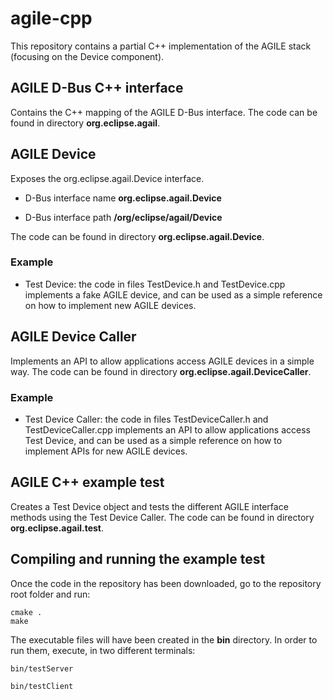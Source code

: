 # agile-cpp

This repository contains a partial C++ implementation of the AGILE stack (focusing on the Device component).

## AGILE D-Bus C++ interface

Contains the C++ mapping of the AGILE D-Bus interface. The code can be found in directory **org.eclipse.agail**.

## AGILE Device

Exposes the org.eclipse.agail.Device interface.

* D-Bus interface name **org.eclipse.agail.Device**

* D-Bus interface path **/org/eclipse/agail/Device**

The code can be found in directory **org.eclipse.agail.Device**.

### Example

* Test Device: the code in files TestDevice.h and TestDevice.cpp implements a fake AGILE device, and can be used as a simple reference on how to implement new AGILE devices.

## AGILE Device Caller

Implements an API to allow applications access AGILE devices in a simple way. The code can be found in directory **org.eclipse.agail.DeviceCaller**.

### Example

* Test Device Caller: the code in files TestDeviceCaller.h and TestDeviceCaller.cpp implements an API to allow applications access Test Device, and can be used as a simple reference on how to implement APIs for new AGILE devices.

## AGILE C++ example test

Creates a Test Device object and tests the different AGILE interface methods using the Test Device Caller. The code can be found in directory **org.eclipse.agail.test**.

## Compiling and running the example test

Once the code in the repository has been downloaded, go to the repository root folder and run:

```
cmake .
make
```

The executable files will have been created in the **bin** directory. In order to run them, execute, in two different terminals:

```
bin/testServer
```

```
bin/testClient
```
